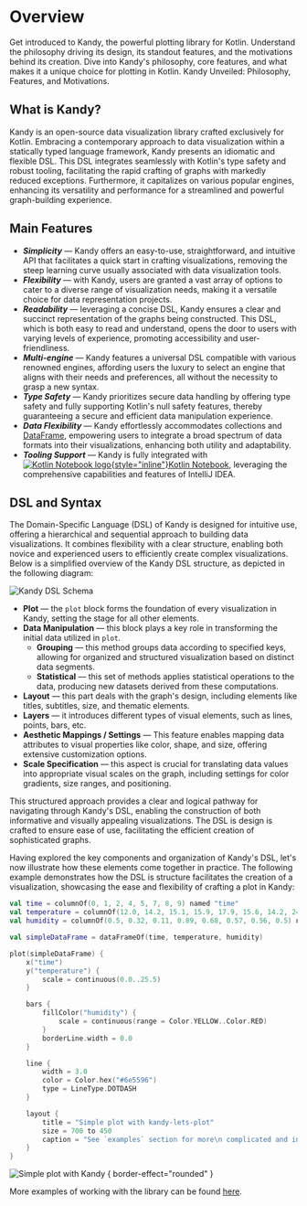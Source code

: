 # Overview

<web-summary>
    Get introduced to Kandy, the powerful plotting library for Kotlin.
    Understand the philosophy driving its design, its standout features, and the motivations behind its creation.
</web-summary>
<card-summary>
    Dive into Kandy's philosophy, core features, and what makes it a unique choice for plotting in Kotlin.
</card-summary>
<link-summary>
    Kandy Unveiled: Philosophy, Features, and Motivations.
</link-summary>

## What is Kandy?

Kandy is an open-source data visualization library crafted exclusively for Kotlin.
Embracing a contemporary approach to data visualization within a statically typed language framework,
Kandy presents an idiomatic and flexible DSL.
This DSL integrates seamlessly with Kotlin's type safety and robust tooling,
facilitating the rapid crafting of graphs with markedly reduced exceptions.
Furthermore, it capitalizes on various popular engines,
enhancing its versatility and performance for a streamlined and powerful graph-building experience.

## Main Features

* _**Simplicity**_ — Kandy offers an easy-to-use, straightforward, and intuitive API that facilitates a quick start in
  crafting visualizations, removing the steep learning curve usually associated with data visualization tools.
* _**Flexibility**_ — with Kandy, users are granted a vast array of options to cater to a diverse range of visualization
  needs, making it a versatile choice for data representation projects.
* _**Readability**_ — leveraging a concise DSL, Kandy ensures a clear and succinct representation of the graphs being
  constructed.
  This DSL, which is both easy to read and understand, opens the door to users with varying levels of
  experience, promoting accessibility and user-friendliness.
* _**Multi-engine**_ — Kandy features a universal DSL compatible with various renowned engines, affording users the
  luxury to select an engine that aligns with their needs and preferences, all without the necessity to grasp a new
  syntax.
* _**Type Safety**_ — Kandy prioritizes secure data handling by offering type safety and fully supporting Kotlin's null
  safety features, thereby guaranteeing a secure and efficient data manipulation experience.
* _**Data Flexibility**_ —
  Kandy effortlessly accommodates collections and [DataFrame](https://kotlin.github.io/dataframe/overview.html),
  empowering users to integrate a
  broad spectrum of data formats into their visualizations, enhancing both utility and adaptability.
* _**Tooling Support**_ — Kandy is fully integrated with
  [![Kotlin Notebook logo](ktn_plugin_icon.svg){style="inline"}Kotlin Notebook](https://plugins.jetbrains.com/plugin/16340-kotlin-notebook),
  leveraging the comprehensive capabilities and features of IntelliJ IDEA.

## DSL and Syntax

The Domain-Specific Language (DSL) of Kandy is designed for intuitive use,
offering a hierarchical and sequential approach to building data visualizations.
It combines flexibility with a clear structure,
enabling both novice and experienced users to efficiently create complex visualizations.
Below is a simplified overview of the Kandy DSL structure, as depicted in the following diagram:

![Kandy DSL Schema](kandy_dsl_schema.svg)

* **Plot** — the `plot` block forms the foundation of every visualization in Kandy, setting the stage for all other
  elements.
* **Data Manipulation** — this block plays a key role in transforming the initial data utilized in `plot`.
    * **Grouping** — this method groups data according to specified keys,
      allowing for organized and structured visualization based on distinct data segments.
    * **Statistical** — this set of methods applies statistical operations to the data,
      producing new datasets derived from these computations.
* **Layout** — this part deals with the graph's design, including elements like titles, subtitles, size,
  and thematic elements.
* **Layers** — it introduces different types of visual elements, such as lines, points, bars, etc.
* **Aesthetic Mappings / Settings** — This feature enables mapping data attributes to visual properties like color,
  shape, and size, offering extensive customization options.
* **Scale Specification** — this aspect is crucial for translating data values into appropriate visual scales on the
  graph, including settings for color gradients, size ranges, and positioning.

This structured approach provides a clear and logical pathway for navigating through Kandy's DSL,
enabling the construction of both informative and visually appealing visualizations.
The DSL is design is crafted to ensure ease of use, facilitating the efficient creation of sophisticated graphs.

Having explored the key components and organization of Kandy's DSL,
let's now illustrate how these elements come together in practice.
The following example demonstrates how the DSL is structure facilitates the creation of a visualization,
showcasing the ease and flexibility of crafting a plot in Kandy:

```kotlin
val time = columnOf(0, 1, 2, 4, 5, 7, 8, 9) named "time"
val temperature = columnOf(12.0, 14.2, 15.1, 15.9, 17.9, 15.6, 14.2, 24.3) named "temperature"
val humidity = columnOf(0.5, 0.32, 0.11, 0.89, 0.68, 0.57, 0.56, 0.5) named "humidity"

val simpleDataFrame = dataFrameOf(time, temperature, humidity)

plot(simpleDataFrame) {
    x("time")
    y("temperature") {
        scale = continuous(0.0..25.5)
    }

    bars {
        fillColor("humidity") {
            scale = continuous(range = Color.YELLOW..Color.RED)
        }
        borderLine.width = 0.0
    }

    line {
        width = 3.0
        color = Color.hex("#6e5596")
        type = LineType.DOTDASH
    }

    layout {
        title = "Simple plot with kandy-lets-plot"
        size = 700 to 450
        caption = "See `examples` section for more\n complicated and interesting examples!"
    }
}
```

![Simple plot with Kandy](overview_sample.svg) { border-effect="rounded" }

More examples of working with the library can be found [here](Examples.topic).